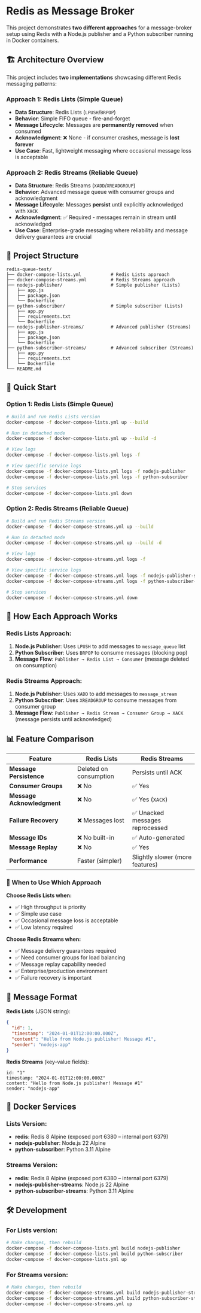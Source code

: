 # Redis as Message Broker

This project demonstrates **two different approaches** for a message-broker setup using Redis with a Node.js publisher and a Python subscriber running in Docker containers.

## 🏗️ Architecture Overview

This project includes **two implementations** showcasing different Redis messaging patterns:

### **Approach 1: Redis Lists (Simple Queue)**

- **Data Structure**: Redis Lists (`LPUSH`/`BRPOP`)
- **Behavior**: Simple FIFO queue - fire-and-forget
- **Message Lifecycle**: Messages are **permanently removed** when consumed
- **Acknowledgment**: ❌ None - if consumer crashes, message is **lost forever**
- **Use Case**: Fast, lightweight messaging where occasional message loss is acceptable

### **Approach 2: Redis Streams (Reliable Queue)**

- **Data Structure**: Redis Streams (`XADD`/`XREADGROUP`)
- **Behavior**: Advanced message queue with consumer groups and acknowledgment
- **Message Lifecycle**: Messages **persist** until explicitly acknowledged with `XACK`
- **Acknowledgment**: ✅ Required - messages remain in stream until acknowledged
- **Use Case**: Enterprise-grade messaging where reliability and message delivery guarantees are crucial

## 📁 Project Structure

```text
redis-queue-test/
├── docker-compose-lists.yml           # Redis Lists approach
├── docker-compose-streams.yml         # Redis Streams approach  
├── nodejs-publisher/                  # Simple publisher (Lists)
│   ├── app.js
│   ├── package.json
│   └── Dockerfile
├── python-subscriber/                 # Simple subscriber (Lists)
│   ├── app.py
│   ├── requirements.txt
│   └── Dockerfile
├── nodejs-publisher-streams/          # Advanced publisher (Streams)
│   ├── app.js
│   ├── package.json
│   └── Dockerfile
├── python-subscriber-streams/         # Advanced subscriber (Streams)
│   ├── app.py
│   ├── requirements.txt
│   └── Dockerfile
└── README.md
```

## 🚀 Quick Start

### **Option 1: Redis Lists (Simple Queue)**

```bash
# Build and run Redis Lists version
docker-compose -f docker-compose-lists.yml up --build

# Run in detached mode
docker-compose -f docker-compose-lists.yml up --build -d

# View logs
docker-compose -f docker-compose-lists.yml logs -f

# View specific service logs
docker-compose -f docker-compose-lists.yml logs -f nodejs-publisher
docker-compose -f docker-compose-lists.yml logs -f python-subscriber

# Stop services
docker-compose -f docker-compose-lists.yml down
```

### **Option 2: Redis Streams (Reliable Queue)**

```bash
# Build and run Redis Streams version
docker-compose -f docker-compose-streams.yml up --build

# Run in detached mode
docker-compose -f docker-compose-streams.yml up --build -d

# View logs
docker-compose -f docker-compose-streams.yml logs -f

# View specific service logs
docker-compose -f docker-compose-streams.yml logs -f nodejs-publisher-streams
docker-compose -f docker-compose-streams.yml logs -f python-subscriber-streams

# Stop services
docker-compose -f docker-compose-streams.yml down
```

## 🔄 How Each Approach Works

### **Redis Lists Approach:**

1. **Node.js Publisher**: Uses `LPUSH` to add messages to `message_queue` list
2. **Python Subscriber**: Uses `BRPOP` to consume messages (blocking pop)
3. **Message Flow**: `Publisher → Redis List → Consumer` (message deleted on consumption)

### **Redis Streams Approach:**

1. **Node.js Publisher**: Uses `XADD` to add messages to `message_stream`
2. **Python Subscriber**: Uses `XREADGROUP` to consume messages from consumer group
3. **Message Flow**: `Publisher → Redis Stream → Consumer Group → XACK` (message persists until acknowledged)

## 📊 Feature Comparison

| Feature | Redis Lists | Redis Streams |
|---------|-------------|---------------|
| **Message Persistence** | Deleted on consumption | Persists until ACK |
| **Consumer Groups** | ❌ No | ✅ Yes |
| **Message Acknowledgment** | ❌ No | ✅ Yes (`XACK`) |
| **Failure Recovery** | ❌ Messages lost | ✅ Unacked messages reprocessed |
| **Message IDs** | ❌ No built-in | ✅ Auto-generated |
| **Message Replay** | ❌ No | ✅ Yes |
| **Performance** | Faster (simpler) | Slightly slower (more features) |

### 🎯 When to Use Which Approach

**Choose Redis Lists when:**

- ✅ High throughput is priority
- ✅ Simple use case
- ✅ Occasional message loss is acceptable
- ✅ Low latency required

**Choose Redis Streams when:**

- ✅ Message delivery guarantees required
- ✅ Need consumer groups for load balancing
- ✅ Message replay capability needed
- ✅ Enterprise/production environment
- ✅ Failure recovery is important

## 📨 Message Format

**Redis Lists** (JSON string):

```json
{
  "id": 1,
  "timestamp": "2024-01-01T12:00:00.000Z",
  "content": "Hello from Node.js publisher! Message #1",
  "sender": "nodejs-app"
}
```

**Redis Streams** (key-value fields):

```text
id: "1"
timestamp: "2024-01-01T12:00:00.000Z"
content: "Hello from Node.js publisher! Message #1"
sender: "nodejs-app"
```

## 🐳 Docker Services

### **Lists Version:**

- **redis**: Redis 8 Alpine (exposed port 6380 – internal port 6379)
- **nodejs-publisher**: Node.js 22 Alpine
- **python-subscriber**: Python 3.11 Alpine

### **Streams Version:**

- **redis**: Redis 8 Alpine (exposed port 6380 – internal port 6379)
- **nodejs-publisher-streams**: Node.js 22 Alpine
- **python-subscriber-streams**: Python 3.11 Alpine

## 🛠️ Development

### **For Lists version:**

```bash
# Make changes, then rebuild
docker-compose -f docker-compose-lists.yml build nodejs-publisher
docker-compose -f docker-compose-lists.yml build python-subscriber
docker-compose -f docker-compose-lists.yml up
```

### **For Streams version:**

```bash
# Make changes, then rebuild
docker-compose -f docker-compose-streams.yml build nodejs-publisher-streams
docker-compose -f docker-compose-streams.yml build python-subscriber-streams
docker-compose -f docker-compose-streams.yml up
```
